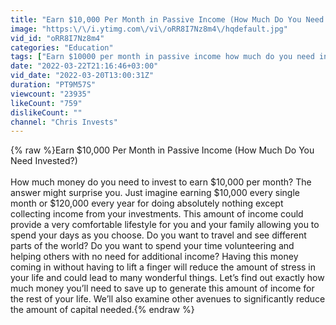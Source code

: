 ```yaml
---
title: "Earn $10,000 Per Month in Passive Income (How Much Do You Need Invested?)"
image: "https:\/\/i.ytimg.com\/vi\/oRR8I7Nz8m4\/hqdefault.jpg"
vid_id: "oRR8I7Nz8m4"
categories: "Education"
tags: ["Earn $10000 per month in passive income how much do you need invested","$10000 per month in passive income","passive income"]
date: "2022-03-22T21:16:46+03:00"
vid_date: "2022-03-20T13:00:31Z"
duration: "PT9M57S"
viewcount: "23935"
likeCount: "759"
dislikeCount: ""
channel: "Chris Invests"
---
```

{% raw %}Earn $10,000 Per Month in Passive Income (How Much Do You Need Invested?)<br /><br />How much money do you need to invest to earn $10,000 per month? The answer might surprise you. Just imagine earning $10,000 every single month or $120,000 every year for doing absolutely nothing except collecting income from your investments. This amount of income could provide a very comfortable lifestyle for you and your family allowing you to spend your days as you choose. Do you want to travel and see different parts of the world? Do you want to spend your time volunteering and helping others with no need for additional income? Having this money coming in without having to lift a finger will reduce the amount of stress in your life and could lead to many wonderful things. Let’s find out exactly how much money you’ll need to save up to generate this amount of income for the rest of your life. We’ll also examine other avenues to significantly reduce the amount of capital needed.{% endraw %}

